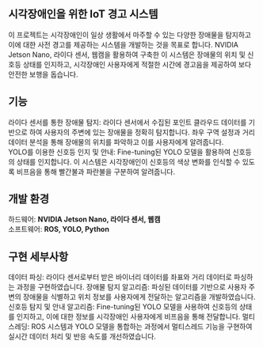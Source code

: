 ## 시각장애인을 위한 IoT 경고 시스템
이 프로젝트는 시각장애인이 일상 생활에서 마주할 수 있는 다양한 장애물을 탐지하고 이에 대한 사전 경고를 제공하는 시스템을 개발하는 것을 목표로 합니다.
NVIDIA Jetson Nano, 라이다 센서, 웹캠을 활용하여 구축한 이 시스템은 장애물의 위치 및 신호등 상태를 인지하고, 시각장애인 사용자에게 적절한 시간에 경고음을 제공하여 보다 안전한 보행을 돕습니다.
<br>
## 기능
라이다 센서를 통한 장애물 탐지: 라이다 센서에서 수집된 포인트 클라우드 데이터를 기반으로 하여 사용자의 주변에 있는 장애물을 정확히 탐지합니다. 좌우 구역 설정과 거리 데이터 분석을 통해 장애물의 위치를 파악하고 이를 사용자에게 알려줍니다.
<br>
YOLO를 이용한 신호등 인지 및 안내: Fine-tuning된 YOLO 모델을 활용하여 신호등의 상태를 인지합니다. 이 시스템은 시각장애인이 신호등의 색상 변화를 인식할 수 있도록 비프음을 통해 빨간불과 파란불을 구분하여 알려줍니다.
<br>

## 개발 환경
하드웨어: **NVIDIA Jetson Nano, 라이다 센서, 웹캠** <br>
소프트웨어: **ROS, YOLO, Python**
<br>
## 구현 세부사항
데이터 파싱: 라이다 센서로부터 받은 바이너리 데이터를 좌표와 거리 데이터로 파싱하는 과정을 구현하였습니다.
장애물 탐지 알고리즘: 파싱된 데이터를 기반으로 사용자 주변의 장애물을 식별하고 위치 정보를 사용자에게 전달하는 알고리즘을 개발하였습니다.
신호등 탐지 및 안내 알고리즘: Fine-tuning된 YOLO 모델을 사용하여 신호등의 상태를 인지하고, 이에 대한 정보를 시각장애인 사용자에게 비프음을 통해 전달합니다.
멀티스레딩: ROS 시스템과 YOLO 모델을 통합하는 과정에서 멀티스레드 기능을 구현하여 실시간 데이터 처리 및 반응 속도를 개선하였습니다.

